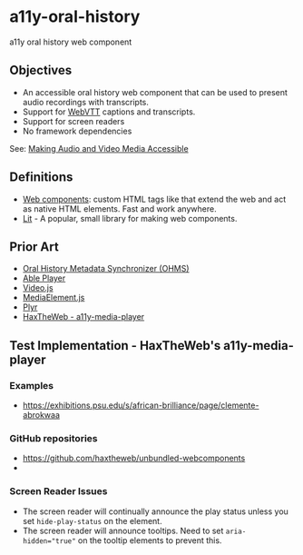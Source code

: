 # a11y-oral-history
a11y oral history web component


## Objectives

- An accessible oral history web component that can be used to present audio recordings with transcripts.
- Support for [WebVTT](https://www.w3.org/TR/webvtt1/) captions and transcripts. 
- Support for screen readers
- No framework dependencies


See: [Making Audio and Video Media Accessible](https://www.w3.org/WAI/media/av/)

## Definitions

- [Web components](https://developer.mozilla.org/en-US/docs/Web/API/Web_Components): custom HTML tags like that extend the web and act as native HTML elements. Fast and work anywhere.
- [Lit](https://lit.dev/) - A popular, small library for making web components.

## Prior Art

- [Oral History Metadata Synchronizer (OHMS)](https://www.oralhistoryonline.org/)
- [Able Player](https://github.com/ableplayer/ableplayer)
- [Video.js](https://github.com/videojs/video.js)
- [MediaElement.js](https://github.com/mediaelement/mediaelement)
- [Plyr](https://github.com/sampotts/plyr)
- [HaxTheWeb - a11y-media-player](https://github.com/haxtheweb/webcomponents/tree/master/elements/a11y-media-player)

## Test Implementation - HaxTheWeb's a11y-media-player

### Examples

- https://exhibitions.psu.edu/s/african-brilliance/page/clemente-abrokwaa

### GitHub repositories

- https://github.com/haxtheweb/unbundled-webcomponents
- 

### Screen Reader Issues

- The screen reader will continually announce the play status unless you set `hide-play-status` on the element.
- The screen reader will announce tooltips. Need to set `aria-hidden="true"` on the tooltip elements to prevent this.
